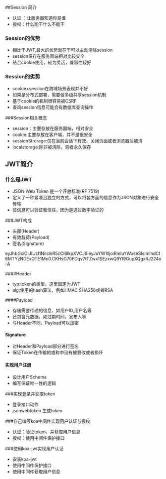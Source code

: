 ##Session 简介
 - 认证 ：让服务器知道你是谁
 - 授权：什么能干什么不能干

### Session的优势
- 相比于JWT,最大的优势就在于可以主动清除session
- session保存在服务器端相对比较安全
- 结合cookie使用，较为灵活，兼容性较好

### Session的劣势
- cookie+session在跨域场景表现并不好
- 如果是分布式部署，需要做多级共享session机制
- 基于cookie的机制很容易被CSRF
- 查询session信息可能会有数据库查询操作

###Session相关概念
- session：主要存放在服务器端，相对安全
- cookie:主要存放在客户端，并不是很安全
- sessionStrorage:仅在当前会话下有效，关闭页面或者浏览器后被清
- localstorage:除非被清除，否者永久保存

## JWT简介

### 什么是JWT
- JSON Web Token 是一个开放标准(RF 7519)
- 定义了一种紧凑且独立的方式，可以将各方面的信息作为JSON对象进行安全传输
- 该信息可以验证和信任，因为是通过数字验证的

###JWT构成
- 头部(Header)
- 有效载荷(Payload)
- 签名(Signature)

eyJhbGciOiJIUzI1NiIsInR5cCI6IkpXVCJ9.eyJuYW1lIjoiRmluYWxseSIsImlhdCI6MTYzNDExOTE1Mn0.CKHsG70FDqv7tTZwx1SEzxwQ9YI9GupXQgxRJ224o-A

####Header
- typ:token的类型，这里固定为JWT
- alg:使用的hash算法，例如HMAC SHA256或者RSA

####Payload
- 存储需要传递的信息，如用户ID,用户名等
- 还包含元数据，如过期时间，发布人等
- 与Header不同，Payload可以加密

#### Signature
- 对Header和Payload部分进行签名
- 保证Token在传输的或称中没有被篡改或者损坏

#### 实现用户注册
- 设计用户Schema
- 编写保证唯一性的逻辑

###实现登录并获取token
- 登录接口动作
- jsonwebtoken 生成token

###自己编写koa中间件实现用户认证与授权
- 认证：验证token，并获取用户信息
- 授权：使用中间件保护接口

###使用koa-jwt实现用户认证
- 安装koa-jwt
- 使用中间件保护接口
- 使用中间件获取用户信息